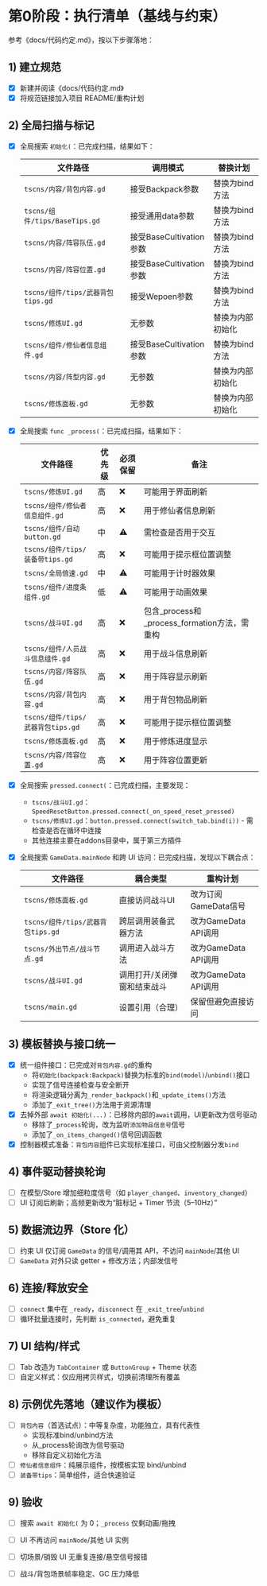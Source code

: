 # 第0阶段：执行清单（基线与约束）

参考《docs/代码约定.md》，按以下步骤落地：

## 1) 建立规范
- [x] 新建并阅读《docs/代码约定.md》
- [x] 将规范链接加入项目 README/重构计划

## 2) 全局扫描与标记
- [x] 全局搜索 `初始化(`：已完成扫描，结果如下：
  
  | 文件路径 | 调用模式 | 替换计划 |
  |---------|---------|--------|
  | `tscns/内容/背包内容.gd` | 接受Backpack参数 | 替换为bind方法 |
  | `tscns/组件/tips/BaseTips.gd` | 接受通用data参数 | 替换为bind方法 |
  | `tscns/内容/阵容队伍.gd` | 接受BaseCultivation参数 | 替换为bind方法 |
  | `tscns/内容/阵容位置.gd` | 接受BaseCultivation参数 | 替换为bind方法 |
  | `tscns/组件/tips/武器背包tips.gd` | 接受Wepoen参数 | 替换为bind方法 |
  | `tscns/修炼UI.gd` | 无参数 | 替换为内部初始化 |
  | `tscns/组件/修仙者信息组件.gd` | 接受BaseCultivation参数 | 替换为bind方法 |
  | `tscns/内容/阵型内容.gd` | 无参数 | 替换为内部初始化 |
  | `tscns/修炼面板.gd` | 无参数 | 替换为内部初始化 |

- [x] 全局搜索 `func _process(`：已完成扫描，结果如下：
  
  | 文件路径 | 优先级 | 必须保留 | 备注 |
  |---------|-------|---------|------|
  | `tscns/修炼UI.gd` | 高 | ❌ | 可能用于界面刷新 |
  | `tscns/组件/修仙者信息组件.gd` | 高 | ❌ | 用于修仙者信息刷新 |
  | `tscns/组件/自动button.gd` | 中 | ⚠️ | 需检查是否用于交互 |
  | `tscns/组件/tips/装备带tips.gd` | 高 | ❌ | 可能用于提示框位置调整 |
  | `tscns/全局倍速.gd` | 中 | ⚠️ | 可能用于计时器效果 |
  | `tscns/组件/进度条组件.gd` | 低 | ⚠️ | 可能用于动画效果 |
  | `tscns/战斗UI.gd` | 高 | ❌ | 包含_process和_process_formation方法，需重构 |
  | `tscns/组件/人员战斗信息组件.gd` | 高 | ❌ | 用于战斗信息刷新 |
  | `tscns/内容/阵容队伍.gd` | 高 | ❌ | 用于阵容显示刷新 |
  | `tscns/内容/背包内容.gd` | 高 | ❌ | 用于背包物品刷新 |
  | `tscns/组件/tips/武器背包tips.gd` | 高 | ❌ | 可能用于提示框位置调整 |
  | `tscns/修炼面板.gd` | 高 | ❌ | 用于修炼进度显示 |
  | `tscns/内容/阵容位置.gd` | 高 | ❌ | 用于阵容位置更新 |
- [x] 全局搜索 `pressed.connect(`：已完成扫描，主要发现：
  - `tscns/战斗UI.gd`：`SpeedResetButton.pressed.connect(_on_speed_reset_pressed)`
  - `tscns/修炼UI.gd`：`button.pressed.connect(switch_tab.bind(i))` - 需检查是否在循环中连接
  - 其他连接主要在addons目录中，属于第三方插件

- [x] 全局搜索 `GameData.mainNode` 和跨 UI 访问：已完成扫描，发现以下耦合点：
  
  | 文件路径 | 耦合类型 | 重构计划 |
  |---------|---------|--------|
  | `tscns/修炼面板.gd` | 直接访问战斗UI | 改为订阅GameData信号 |
  | `tscns/组件/tips/武器背包tips.gd` | 跨层调用装备武器方法 | 改为GameData API调用 |
  | `tscns/外出节点/战斗节点.gd` | 调用进入战斗方法 | 改为GameData API调用 |
  | `tscns/战斗UI.gd` | 调用打开/关闭弹窗和结束战斗 | 改为GameData API调用 |
  | `tscns/main.gd` | 设置引用（合理） | 保留但避免直接访问

## 3) 模板替换与接口统一
- [x] 统一组件接口：已完成对`背包内容.gd`的重构
  - 将`初始化(backpack:Backpack)`替换为标准的`bind(model)`/`unbind()`接口
  - 实现了信号连接检查与安全断开
  - 将渲染逻辑分离为`_render_backpack()`和`_update_items()`方法
  - 添加了`_exit_tree()`方法用于资源清理
- [x] 去掉外部 `await 初始化(...)`：已移除内部的`await`调用，UI更新改为信号驱动
  - 移除了`_process`轮询，改为监听`添加物品信息号`信号
  - 添加了`_on_items_changed()`信号回调函数
- [x] 控制器模式准备：`背包内容`组件已实现标准接口，可由父控制器分发`bind`

## 4) 事件驱动替换轮询
- [ ] 在模型/Store 增加细粒度信号（如 `player_changed`、`inventory_changed`）
- [ ] UI 订阅后刷新；高频更新改为“脏标记 + Timer 节流（5–10Hz）”

## 5) 数据流边界（Store 化）
- [ ] 约束 UI 仅订阅 `GameData` 的信号/调用其 API，不访问 `mainNode`/其他 UI
- [ ] `GameData` 对外只读 getter + 修改方法；内部发信号

## 6) 连接/释放安全
- [ ] `connect` 集中在 `_ready`，`disconnect` 在 `_exit_tree`/`unbind`
- [ ] 循环批量连接时，先判断 `is_connected`，避免重复

## 7) UI 结构/样式
- [ ] Tab 改造为 `TabContainer` 或 `ButtonGroup` + Theme 状态
- [ ] 自定义样式：仅应用拷贝样式，切换前清理所有覆盖

## 8) 示例优先落地（建议作为模板）
- [ ] `背包内容`（首选试点）：中等复杂度，功能独立，具有代表性
  - 实现标准bind/unbind方法
  - 从_process轮询改为信号驱动
  - 移除自定义初始化方法
- [ ] `修仙者信息组件`：纯展示组件，按模板实现 bind/unbind
- [ ] `装备带tips`：简单组件，适合快速验证

## 9) 验收
- [ ] 搜索 `await 初始化(` 为 0；`_process` 仅剩动画/拖拽
- [ ] UI 不再访问 `mainNode`/其他 UI 实例
- [ ] 切场景/销毁 UI 无重复连接/悬空信号报错
- [ ] 战斗/背包场景帧率稳定、GC 压力降低


